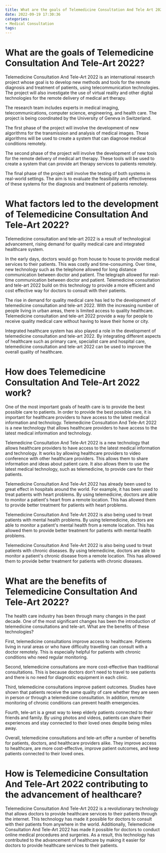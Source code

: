 ```yaml
---
title: What are the goals of Telemedicine Consultation And Tele Art 2022
date: 2022-09-19 17:30:36
categories:
- Medical Consultation
tags:
---
```



#  What are the goals of Telemedicine Consultation And Tele-Art 2022?

Telemedicine Consultation And Tele-Art 2022 is an international research project whose goal is to develop new methods and tools for the remote diagnosis and treatment of patients, using telecommunication technologies. The project will also investigate the use of virtual reality and other digital technologies for the remote delivery of medical art therapy.

The research team includes experts in medical imaging, telecommunications, computer science, engineering, and health care. The project is being coordinated by the University of Geneva in Switzerland.

The first phase of the project will involve the development of new algorithms for the transmission and analysis of medical images. These algorithms will be used to create a system that can diagnose medical conditions remotely.

The second phase of the project will involve the development of new tools for the remote delivery of medical art therapy. These tools will be used to create a system that can provide art therapy services to patients remotely.

The final phase of the project will involve the testing of both systems in real-world settings. The aim is to evaluate the feasibility and effectiveness of these systems for the diagnosis and treatment of patients remotely.

#  What factors led to the development of Telemedicine Consultation And Tele-Art 2022?

Telemedicine consultation and tele-art 2022 is a result of technological advancement, rising demand for quality medical care and integrated healthcare system.

In the early days, doctors would go from house to house to provide medical services to their patients. This was costly and time-consuming. Over time, new technology such as the telephone allowed for long distance communication between doctor and patient. The telegraph allowed for real-time communication between doctor and patient. Telemedicine consultation and tele-art 2022 build on this technology to provide a more efficient and cost effective way for doctors to consult with their patients.

The rise in demand for quality medical care has led to the development of telemedicine consultation and tele-art 2022. With the increasing number of people living in urban areas, there is limited access to quality healthcare. Telemedicine consultation and tele-art 2022 provide a way for people to receive quality medical care without having to leave their home or city.

Integrated healthcare system has also played a role in the development of telemedicine consultation and tele-art 2022. By integrating different aspects of healthcare such as primary care, specialist care and hospital care, telemedicine consultation and tele-art 2022 can be used to improve the overall quality of healthcare.

#  How does Telemedicine Consultation And Tele-Art 2022 work?

One of the most important goals of health care is to provide the best possible care to patients. In order to provide the best possible care, it is important for healthcare providers to have access to the latest medical information and technology. Telemedicine Consultation And Tele-Art 2022 is a new technology that allows healthcare providers to have access to the latest medical information and technology.

Telemedicine Consultation And Tele-Art 2022 is a new technology that allows healthcare providers to have access to the latest medical information and technology. It works by allowing healthcare providers to video conference with other healthcare providers. This allows them to share information and ideas about patient care. It also allows them to use the latest medical technology, such as telemedicine, to provide care for their patients.

Telemedicine Consultation And Tele-Art 2022 has already been used to great effect in hospitals around the world. For example, it has been used to treat patients with heart problems. By using telemedicine, doctors are able to monitor a patient's heart from a remote location. This has allowed them to provide better treatment for patients with heart problems.

Telemedicine Consultation And Tele-Art 2022 is also being used to treat patients with mental health problems. By using telemedicine, doctors are able to monitor a patient's mental health from a remote location. This has allowed them to provide better treatment for patients with mental health problems.

Telemedicine Consultation And Tele-Art 2022 is also being used to treat patients with chronic diseases. By using telemedicine, doctors are able to monitor a patient's chronic disease from a remote location. This has allowed them to provide better treatment for patients with chronic diseases.

#  What are the benefits of Telemedicine Consultation And Tele-Art 2022?

The health care industry has been through many changes in the past decade. One of the most significant changes has been the introduction of telemedicine consultations and tele-art. What are the benefits of these technologies?

First, telemedicine consultations improve access to healthcare. Patients living in rural areas or who have difficulty travelling can consult with a doctor remotely. This is especially helpful for patients with chronic conditions who need regular monitoring.

Second, telemedicine consultations are more cost-effective than traditional consultations. This is because doctors don’t need to travel to see patients and there is no need for diagnostic equipment in each clinic.

Third, telemedicine consultations improve patient outcomes. Studies have shown that patients receive the same quality of care whether they are seen in person or through a telemedicine consultation. In addition, remote monitoring of chronic conditions can prevent health emergencies.

Fourth, tele-art is a great way to keep elderly patients connected to their friends and family. By using photos and videos, patients can share their experiences and stay connected to their loved ones despite being miles away.

Overall, telemedicine consultations and tele-art offer a number of benefits for patients, doctors, and healthcare providers alike. They improve access to healthcare, are more cost-effective, improve patient outcomes, and keep patients connected to their loved ones.

#  How is Telemedicine Consultation And Tele-Art 2022 contributing to the advancement of healthcare?

Telemedicine Consultation And Tele-Art 2022 is a revolutionary technology that allows doctors to provide healthcare services to their patients through the internet. This technology has made it possible for doctors to consult with their patients from anywhere in the world. Additionally, Telemedicine Consultation And Tele-Art 2022 has made it possible for doctors to conduct online medical procedures and surgeries. As a result, this technology has contributed to the advancement of healthcare by making it easier for doctors to provide healthcare services to their patients.